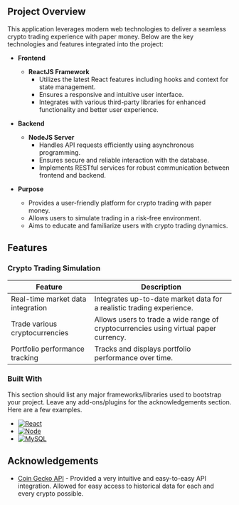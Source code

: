 ## Project Overview

This application leverages modern web technologies to deliver a seamless crypto trading experience with paper money. Below are the key technologies and features integrated into the project:

- **Frontend**
  - **ReactJS Framework**
    - Utilizes the latest React features including hooks and context for state management.
    - Ensures a responsive and intuitive user interface.
    - Integrates with various third-party libraries for enhanced functionality and better user experience.

- **Backend**
  - **NodeJS Server**
    - Handles API requests efficiently using asynchronous programming.
    - Ensures secure and reliable interaction with the database.
    - Implements RESTful services for robust communication between frontend and backend.

- **Purpose**
  - Provides a user-friendly platform for crypto trading with paper money.
  - Allows users to simulate trading in a risk-free environment.
  - Aims to educate and familiarize users with crypto trading dynamics.

## Features

### Crypto Trading Simulation

| Feature                                | Description                                                       |
|----------------------------------------|-------------------------------------------------------------------|
| Real-time market data integration      | Integrates up-to-date market data for a realistic trading experience. |
| Trade various cryptocurrencies         | Allows users to trade a wide range of cryptocurrencies using virtual paper currency. |
| Portfolio performance tracking         | Tracks and displays portfolio performance over time.              |





### Built With

This section should list any major frameworks/libraries used to bootstrap your project. Leave any add-ons/plugins for the acknowledgements section. Here are a few examples.

* [![React][React.js]][React-url]
* [![Node][Node.js]][Node-url]
* [![MySQL][MySQL.js]][MySQL-url]

[React.js]: https://img.shields.io/badge/React-20232A?style=for-the-badge&logo=react&logoColor=61DAFB
[React-url]: https://reactjs.org/
[Node.js]: https://img.shields.io/badge/Node.js-339933?style=for-the-badge&logo=nodedotjs&logoColor=white
[Node-url]: https://nodejs.org/
[MySQL.js]: https://img.shields.io/badge/MySQL-4479A1?style=for-the-badge&logo=mysql&logoColor=white
[MySQL-url]: https://www.mysql.com/

## Acknowledgements

 - [Coin Gecko API](https://www.coingecko.com/en/api) - Provided a very intuitive and easy-to-easy API integration. Allowed for easy access to historical data for each and every crypto possible. 
